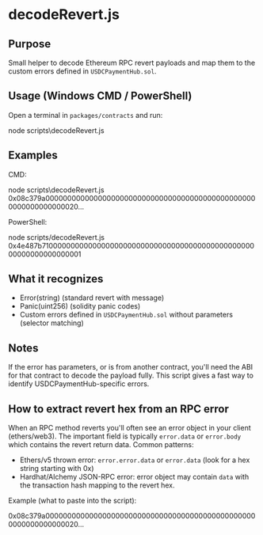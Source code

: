 decodeRevert.js
================

Purpose
-------
Small helper to decode Ethereum RPC revert payloads and map them to the custom errors defined in `USDCPaymentHub.sol`.

Usage (Windows CMD / PowerShell)
--------------------------------
Open a terminal in `packages/contracts` and run:

node scripts\decodeRevert.js <revertHex>

Examples
--------
CMD:

node scripts\decodeRevert.js 0x08c379a0000000000000000000000000000000000000000000000000000000000000020...

PowerShell:

node scripts/decodeRevert.js 0x4e487b710000000000000000000000000000000000000000000000000000000000000001

What it recognizes
-------------------
- Error(string) (standard revert with message)
- Panic(uint256) (solidity panic codes)
- Custom errors defined in `USDCPaymentHub.sol` without parameters (selector matching)

Notes
-----
If the error has parameters, or is from another contract, you'll need the ABI for that contract to decode the payload fully. This script gives a fast way to identify USDCPaymentHub-specific errors.

How to extract revert hex from an RPC error
------------------------------------------
When an RPC method reverts you'll often see an error object in your client (ethers/web3). The important field is typically `error.data` or `error.body` which contains the revert return data. Common patterns:

- Ethers/v5 thrown error: `error.error.data` or `error.data` (look for a hex string starting with 0x)
- Hardhat/Alchemy JSON-RPC error: error object may contain `data` with the transaction hash mapping to the revert hex.

Example (what to paste into the script):

0x08c379a0000000000000000000000000000000000000000000000000000000000000020...


